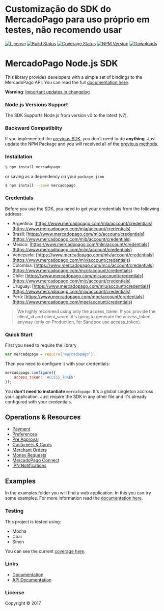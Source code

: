 # Customização do SDK do MercadoPago para uso próprio em testes, não recomendo usar

[![License](https://img.shields.io/badge/license-MIT-lightgrey.svg?style=flat)](https://github.com/mercadopago/px-nodejs)
[![Build Status](https://img.shields.io/travis/mercadopago/px-nodejs/master.svg)](https://travis-ci.org/mercadopago/px-nodejs)
[![Coverage Status](https://coveralls.io/repos/github/mercadopago/px-nodejs/badge.svg?branch=master)](https://coveralls.io/github/mercadopago/px-nodejs?branch=master)
[![NPM Version](https://img.shields.io/npm/v/mercadopago.svg)](http://npmjs.com/package/mercadopago)
[![Downloads](https://img.shields.io/npm/dt/mercadopago.svg)](http://npmjs.com/package/mercadopago)
 
# MercadoPago Node.js SDK

This library provides developers with a simple set of bindings to the MercadoPago API. You can read the full [documentation here](https://github.com/mercadopago/px-nodejs/wiki).

**Warning**: [Important updates in changelog](CHANGELOG.MD)

### Node.js Versions Support

The SDK Supports Node.js from version v0 to the latest (v7).

### Backward Compatiblity

If you implemented the [previous SDK](https://github.com/mercadopago/sdk-nodejs), you don't need to do **anything**. Just update the NPM Package and you will received all of the [previous methods](https://github.com/mercadopago/px-nodejs/wiki/Backward-Compatibility).

### Installation

```sh
$ npm install mercadopago
```

or saving as a dependency on your `package.json`

```sh
$ npm install --save mercadopago
```

### Credentials

Before you use the SDK, you need to get your credentials from the following address:

* Argentina: [https://www.mercadopago.com/mla/account/credentials](https://www.mercadopago.com/mla/account/credentials)
* Brazil: [https://www.mercadopago.com/mlb/account/credentials](https://www.mercadopago.com/mlb/account/credentials)
* Mexico: [https://www.mercadopago.com/mlm/account/credentials](https://www.mercadopago.com/mlm/account/credentials)
* Venezuela: [https://www.mercadopago.com/mlv/account/credentials](https://www.mercadopago.com/mlv/account/credentials)
* Colombia: [https://www.mercadopago.com/mco/account/credentials](https://www.mercadopago.com/mco/account/credentials)
* Chile: [https://www.mercadopago.com/mlc/account/credentials](https://www.mercadopago.com/mlc/account/credentials)
* Uruguay: [https://www.mercadopago.com/mlu/account/credentials](https://www.mercadopago.com/mlu/account/credentials)
* Perú: [https://www.mercadopago.com/mpe/account/credentials](https://www.mercadopago.com/mpe/account/credentials)

> We highly recomend using only the access_token. If you provide the client_id and client_secret it's going to generate the access_token anyway (only on Production, for Sandbox use access_token).

### Quick Start

First you need to require the library

```javascript
var mercadopago = require('mercadopago');
```

Then you need to configure it with your credentials:

```javascript
mercadopago.configure({
    access_token: 'ACCESS_TOKEN'
});
```

You **don't need to instantiate** `mercadopago`. It's a global singleton accross your application. Just require the SDK in any other file and it's already configured with your credentials.

## Operations & Resources

* [Payment](https://github.com/mercadopago/px-nodejs/wiki/Payment)
* [Preferences](https://github.com/mercadopago/px-nodejs/wiki/Preferences)
* [Pre Approval](https://github.com/mercadopago/px-nodejs/wiki/Pre-Approval)
* [Customers & Cards](https://github.com/mercadopago/px-nodejs/wiki/Customers-&-Cards)
* [Merchant Orders](https://github.com/mercadopago/px-nodejs/wiki/Merchant-Orders)
* [Money Requests](https://github.com/mercadopago/px-nodejs/wiki/Money-Requests)
* [MercadoPago Connect](https://github.com/mercadopago/px-nodejs/wiki/MercadoPago-Connect)
* [IPN Notifications](https://github.com/mercadopago/px-nodejs/wiki/IPN-Notifications)

## Examples

In the examples folder you will find a web application. In this you can try some examples. For more information read the [documentation here](https://github.com/mercadopago/px-nodejs/tree/master/examples).

### Testing

This project is tested using:

- Mocha
- Chai
- Sinon

You can see the current [coverage here](https://coveralls.io/github/mercadopago/dx-nodejs?branch=master).

### Links
* [Documentation](https://github.com/mercadopago/px-nodejs/wiki)
* [API Documentation](http://developers.mercadopago.com)

### License

Copyright © 2017.
